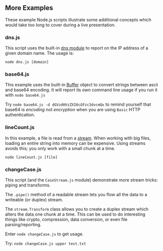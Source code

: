 ## More Examples

These example Node.js scripts illustrate some additional concepts
which would take too long to cover during a live presentation.


### dns.js

This script uses the built-in [dns module](http://nodejs.org/api/dns.html)
to report on the IP address of a given domain name.
The usage is:

```
node dns.js [domain]
```


### base64.js

This example uses the built-in [Buffer](http://nodejs.org/api/buffer.html)
object to convert strings between ascii and base64 encoding.
It will report its own command line usage if you run it with `node base64.js`

Try `node base64.js -d dGVzdHVzZXI6cGFzc3dvcmQx` to remind yourself that
base64 is _encoding_ not _encryption_ when you are using `Basic` HTTP authentication.


### lineCount.js

In this example, a file is read from a [stream](http://nodejs.org/api/stream.html).
When working with big files, loading an entire string into memory can be expensive.
Using streams avoids this; you only work with a small chunk at a time.

```
node lineCount.js [file]
```


### changeCase.js

This script (and the `CaseStream.js` module) demonstrate more stream tricks:
piping and transforms.

The `.pipe()` method of a readable stream lets you flow all the data
to a writeable (or duplex) stream.

The `stream.Transform` class allows you to create a duplex stream
which alters the data one chunk at a time.
This can be used to do interesting things like crypto, compression,
data conversion, or even file parsing/reporting.

Enter `node changeCase.js` to get usage.

Try: `node changeCase.js upper test.txt`
